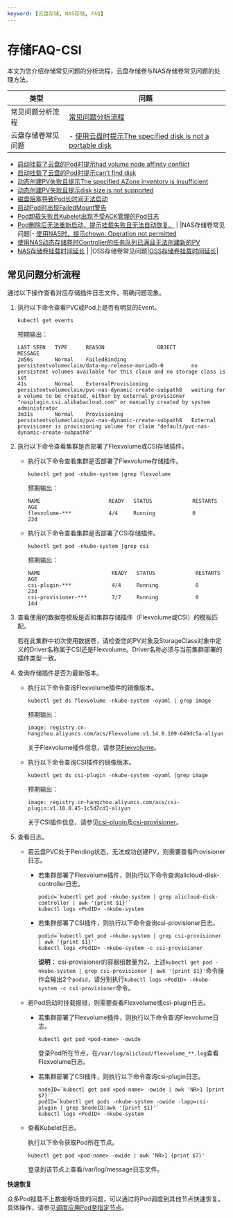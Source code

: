 ```yaml
---
keyword: [云盘存储, NAS存储, FAQ]
---
```


# 存储FAQ-CSI

本文为您介绍存储常见问题的分析流程，云盘存储卷与NAS存储卷常见问题的处理方法。

|类型|问题|
|--|--|
|常见问题分析流程|[常见问题分析流程](#section_1ym_k67_i1r)|
|云盘存储卷常见问题|-   [使用云盘时提示The specified disk is not a portable disk](/intl.zh-CN/Kubernetes集群用户指南/存储-CSI/云盘存储卷/云盘存储卷FAQ.md)
-   [启动挂载了云盘的Pod时提示had volume node affinity conflict](/intl.zh-CN/Kubernetes集群用户指南/存储-CSI/云盘存储卷/云盘存储卷FAQ.md)
-   [启动挂载了云盘的Pod时提示can't find disk](/intl.zh-CN/Kubernetes集群用户指南/存储-CSI/云盘存储卷/云盘存储卷FAQ.md)
-   [动态创建PV失败且提示The specified AZone inventory is insufficient](/intl.zh-CN/Kubernetes集群用户指南/存储-CSI/云盘存储卷/云盘存储卷FAQ.md)
-   [动态创建PV失败且提示disk size is not supported](/intl.zh-CN/Kubernetes集群用户指南/存储-CSI/云盘存储卷/云盘存储卷FAQ.md)
-   [磁盘阻塞导致Pod长时间无法启动](/intl.zh-CN/Kubernetes集群用户指南/存储-CSI/云盘存储卷/云盘存储卷FAQ.md)
-   [启动Pod时出现FailedMount警告](/intl.zh-CN/Kubernetes集群用户指南/存储-CSI/云盘存储卷/云盘存储卷FAQ.md)
-   [Pod卸载失败且Kubelet出现不受ACK管理的Pod日志](/intl.zh-CN/Kubernetes集群用户指南/存储-CSI/云盘存储卷/云盘存储卷FAQ.md)
-   [Pod删除后无法重新启动，提示挂载失败且无法自动恢复。](/intl.zh-CN/Kubernetes集群用户指南/存储-CSI/云盘存储卷/云盘存储卷FAQ.md) |
|NAS存储卷常见问题|-   [使用NAS时，提示chown: Operation not permitted](/intl.zh-CN/Kubernetes集群用户指南/存储-CSI/NAS存储卷/NAS存储卷FAQ.md)
-   [使用NAS动态存储卷时Controller的任务队列已满且无法创建新的PV](/intl.zh-CN/Kubernetes集群用户指南/存储-Flexvolume/NAS存储卷/NAS存储卷FAQ.md)
-   [NAS存储卷挂载时间延长](/intl.zh-CN/Kubernetes集群用户指南/存储-CSI/NAS存储卷/NAS存储卷FAQ.md) |
|OSS存储卷常见问题|[OSS存储卷挂载时间延长](/intl.zh-CN/Kubernetes集群用户指南/存储-CSI/OSS存储卷/OSS存储卷FAQ.md)|

## 常见问题分析流程

通过以下操作查看对应存储插件日志文件，明确问题现象。

1.  执行以下命令查看PVC或Pod上是否有明显的Event。

    ```
    kubectl get events
    ```

    预期输出：

    ```
    LAST SEEN   TYPE      REASON                 OBJECT                                                  MESSAGE
    2m56s       Normal    FailedBinding          persistentvolumeclaim/data-my-release-mariadb-0         no persistent volumes available for this claim and no storage class is set
    41s         Normal    ExternalProvisioning   persistentvolumeclaim/pvc-nas-dynamic-create-subpath8   waiting for a volume to be created, either by external provisioner "nasplugin.csi.alibabacloud.com" or manually created by system administrator
    3m31s       Normal    Provisioning           persistentvolumeclaim/pvc-nas-dynamic-create-subpath8   External provisioner is provisioning volume for claim "default/pvc-nas-dynamic-create-subpath8"
    ```

2.  执行以下命令查看集群是否部署了Flexvolume或CSI存储插件。

    -   执行以下命令查看集群是否部署了Flexvolume存储插件。

        ```
        kubectl get pod -nkube-system |grep flexvolume
        ```

        预期输出：

        ```
        NAME                      READY   STATUS             RESTARTS   AGE
        flexvolume-***            4/4     Running            0          23d
        ```

    -   执行以下命令查看集群是否部署了CSI存储插件。

        ```
        kubectl get pod -nkube-system |grep csi
        ```

        预期输出：

        ```
        NAME                       READY   STATUS             RESTARTS   AGE
        csi-plugin-***             4/4     Running            0          23d
        csi-provisioner-***        7/7     Running            0          14d
        ```

3.  查看使用的数据卷模板是否和集群存储插件（Flexvolume或CSI）的模板匹配。

    若在此集群中初次使用数据卷，请检查您的PV对象及StorageClass对象中定义的Driver名称属于CSI还是Flexvolume。Driver名称必须与当前集群部署的插件类型一致。

4.  查询存储插件是否为最新版本。

    -   执行以下命令查询Flexvolume插件的镜像版本。

        ```
        kubectl get ds flexvolume -nkube-system -oyaml | grep image
        ```

        预期输出：

        ```
        image: registry.cn-hangzhou.aliyuncs.com/acs/Flexvolume:v1.14.8.109-649dc5a-aliyun
        ```

        关于Flexvolume插件信息，请参见[Flexvolume](/intl.zh-CN/产品发布记录/组件介绍与变更记录/存储/Flexvolume.md)。

    -   执行以下命令查询CSI插件的镜像版本。

        ```
        kubectl get ds csi-plugin -nkube-system -oyaml |grep image
        ```

        预期输出：

        ```
        image: registry.cn-hangzhou.aliyuncs.com/acs/csi-plugin:v1.18.8.45-1c5d2cd1-aliyun
        ```

        关于CSI插件信息，请参见[csi-plugin](/intl.zh-CN/产品发布记录/组件介绍与变更记录/存储/csi-plugin.md)及[csi-provisioner](/intl.zh-CN/产品发布记录/组件介绍与变更记录/存储/csi-provisioner.md)。

5.  查看日志。

    -   若云盘PVC处于Pending状态，无法成功创建PV，则需要查看Provisioner日志。
        -   若集群部署了Flexvolume插件，则执行以下命令查询alicloud-disk-controller日志。

            ```
            podid=`kubectl get pod -nkube-system | grep alicloud-disk-controller | awk '{print $1}'`
            kubectl logs <PodID> -nkube-system
            ```

        -   若集群部署了CSI插件，则执行以下命令查询csi-provisioner日志。

            ```
            podid=`kubectl get pod -nkube-system | grep csi-provisioner | awk '{print $1}'`
            kubectl logs <PodID> -nkube-system -c csi-provisioner
            ```

            **说明：** csi-provisioner的容器组数量为2，上述`kubectl get pod -nkube-system | grep csi-provisioner | awk '{print $1}'`命令操作会输出2个`podid`，请分别执行`kubectl logs <PodID> -nkube-system -c csi-provisioner`命令。

    -   若Pod启动时挂载报错，则需要查看Flexvolume或csi-plugin日志。
        -   若集群部署了Flexvolume插件，则执行以下命令查询Flexvolume日志。

            ```
            kubectl get pod <pod-name> -owide
            ```

            登录Pod所在节点，在`/var/log/alicloud/flexvolume_**.log`查看Flexvolume日志。

        -   若集群部署了CSI插件，则执行以下命令查询csi-plugin日志。

            ```
            nodeID=`kubectl get pod <pod-name> -owide | awk 'NR>1 {print $7}'`
            podID=`kubectl get pods -nkube-system -owide -lapp=csi-plugin | grep $nodeID|awk '{print $1}'`
            kubectl logs <PodID> -nkube-system
            ```

    -   查看Kubelet日志。

        执行以下命令获取Pod所在节点。

        ```
        kubectl get pod <pod-name> -owide | awk 'NR>1 {print $7}'
        ```

        登录到该节点上查看/var/log/message日志文件。


**快速恢复**

众多Pod挂载不上数据卷场景的问题，可以通过将Pod调度到其他节点快速恢复。具体操作，请参见[调度应用Pod至指定节点](/intl.zh-CN/Kubernetes集群用户指南/应用/应用调度部署/调度应用Pod至指定节点.md)。

